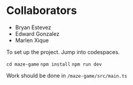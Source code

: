 # Collaborators
- Bryan Estevez
- Edward Gonzalez
- Marlen Xique

To set up the project. Jump into codespaces.

```cd maze-game```
```npm install```
```npm run dev```

Work should be done in 
```/maze-game/src/main.ts```

